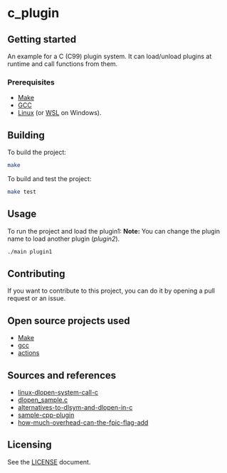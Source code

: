 # c_plugin

## Getting started

An example for a C (C99) plugin system. It can load/unload plugins at runtime and call functions from them.

### Prerequisites

- [Make](https://www.gnu.org/software/make/)
- [GCC](https://gcc.gnu.org/)
- [Linux](https://www.linux.org/) (or [WSL](https://docs.microsoft.com/en-us/windows/wsl/install-win10) on Windows).

## Building

To build the project:

```bash
make
```

To build and test the project:

```bash
make test
```

## Usage

To run the project and load the plugin1:
__Note:__ You can change the plugin name to load another plugin (*plugin2*).

```bash
./main plugin1
```

## Contributing

If you want to contribute to this project, you can do it by opening a pull request or an issue.

## Open source projects used

- [Make](https://www.gnu.org/software/make/)
- [gcc](https://github.com/gcc-mirror/gcc)
- [actions](https://github.com/actions/virtual-environments)

## Sources and references

- [linux-dlopen-system-call-c](https://linuxhint.com/linux-dlopen-system-call-c/)
- [dlopen_sample.c](https://gist.github.com/tailriver/30bf0c943325330b7b6a)
- [alternatives-to-dlsym-and-dlopen-in-c](https://stackoverflow.com/questions/1067346/alternatives-to-dlsym-and-dlopen-in-c)
- [sample-cpp-plugin](https://github.com/caiorss/sample-cpp-plugin/blob/master/main.cpp)
- [how-much-overhead-can-the-fpic-flag-add](https://stackoverflow.com/questions/15861759/how-much-overhead-can-the-fpic-flag-add)

## Licensing

See the [LICENSE](LICENSE) document.
